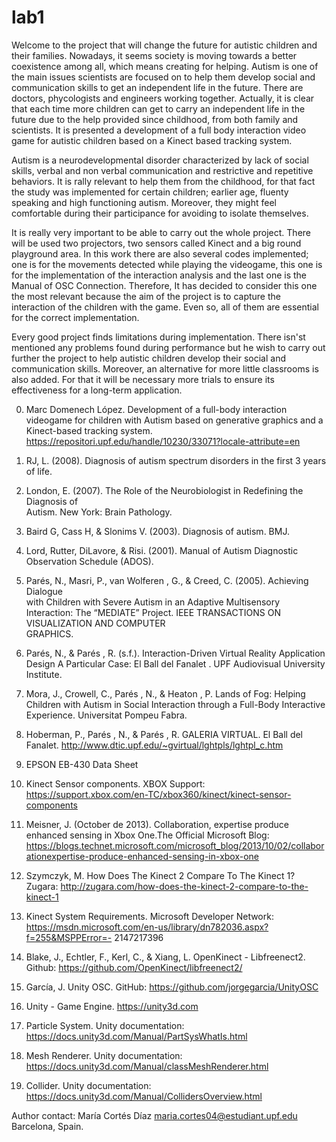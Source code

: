 # lab1

Welcome to the project that will change the future for autistic children and their families. Nowadays, it seems society is moving towards a better coexistence among all, which means creating for helping. Autism is one of the main issues scientists are focused on to help them develop social and communication skills to get an independent life in the future. There are doctors, phycologists and engineers working together. Actually, it is clear that each time more children can get to carry an independent life in the future due to the help provided since childhood, from both family and scientists. It is presented a development of a full body interaction video game for autistic children based on a Kinect based tracking system. 

Autism is a neurodevelopmental disorder characterized by lack of social skills, verbal and non verbal communication and restrictive and repetitive behaviors. It is rally relevant to help them from the childhood, for that fact the study was implemented for certain children; earlier age, fluenty speaking and high functioning autism. Moreover, they might feel comfortable during their participance for avoiding to isolate themselves. 

It is really very important to be able to carry out the whole project. There will be used two projectors, two sensors called Kinect and a big round playground area. In this work there are also several codes implemented; one is for the movements detected while playing the videogame, this one is for the implementation of the interaction analysis and the last one is the Manual of OSC Connection. Therefore, It has decided to consider this one the most relevant because the aim of the project is to capture the interaction of the children with the game. Even so, all of them are essential for the correct implementation. 

Every good project finds limitations during implementation. There isn'st mentioned any problems found during performance but he wish to carry out further the project to help autistic children develop their social and communication skills. Moreover, an alternative for more little classrooms is also added. For that it will be necessary more trials to ensure its effectiveness for a long-term application. 



0. Marc Domenech López. Development of a full-body interaction videogame for children with Autism based on generative graphics and a Kinect-based tracking system. https://repositori.upf.edu/handle/10230/33071?locale-attribute=en

1. RJ,	L.	(2008).	Diagnosis	of	autism	spectrum	disorders	in	the	first	3	years	of	life.
2. London,	E.	(2007).	The	Role	of	the	Neurobiologist	in	Redefining	the	Diagnosis	of	
Autism. New	York:	Brain	Pathology.
3. Baird	G,	Cass	H,	&	Slonims	V.	(2003).	Diagnosis	of	autism. BMJ.
4. Lord,	Rutter,	DiLavore,	&	Risi.	(2001).	Manual	of	Autism	Diagnostic	Observation	
Schedule	(ADOS).
5. Parés,	N.,	Masri,	 P.,	 van	Wolferen	 ,	 G.,	&	 Creed,	 C.	 (2005).	 Achieving	Dialogue	
with	Children	with	Severe	Autism	in	an	Adaptive	Multisensory	Interaction:	The	
“MEDIATE”	 Project.	IEEE	TRANSACTIONS	ON	VISUALIZATION	AND	COMPUTER	
GRAPHICS.
6. Parés,	 N.,	 &	 Parés	 ,	 R.	 (s.f.).	 Interaction-Driven	 Virtual	 Reality	 Application	
Design	 A	 Particular	 Case:	 El	 Ball	 del	 Fanalet	 .	 UPF	 Audiovisual	 University	
Institute.
7. Mora, J., Crowell, C., Parés , N., & Heaton , P. Lands of Fog: Helping Children
with Autism in Social Interaction through a Full-Body Interactive Experience.
Universitat Pompeu Fabra.
8. Hoberman, P., Parés , N., & Parés , R. GALERIA VIRTUAL. El Ball del Fanalet.
http://www.dtic.upf.edu/~gvirtual/lghtpls/lghtpl_c.htm
9. EPSON EB-430 Data Sheet
10. Kinect Sensor components. XBOX Support: https://support.xbox.com/en-TC/xbox360/kinect/kinect-sensor-components
11. Meisner, J. (October de 2013). Collaboration, expertise produce enhanced sensing
in Xbox One.The Official Microsoft Blog:
https://blogs.technet.microsoft.com/microsoft_blog/2013/10/02/collaborationexpertise-produce-enhanced-sensing-in-xbox-one
12. Szymczyk, M. How Does The Kinect 2 Compare To The Kinect 1? Zugara:
http://zugara.com/how-does-the-kinect-2-compare-to-the-kinect-1
13. Kinect System Requirements. Microsoft Developer Network:
https://msdn.microsoft.com/en-us/library/dn782036.aspx?f=255&MSPPError=-
2147217396
14. Blake, J., Echtler, F., Kerl, C., & Xiang, L. OpenKinect - Libfreenect2. Github:
https://github.com/OpenKinect/libfreenect2/
15. García, J. Unity OSC. GitHub: https://github.com/jorgegarcia/UnityOSC
16. Unity - Game Engine. https://unity3d.com
17. Particle System. Unity documentation:
https://docs.unity3d.com/Manual/PartSysWhatIs.html
18. Mesh Renderer. Unity documentation: https://docs.unity3d.com/Manual/classMeshRenderer.html
19. Collider. Unity documentation:
https://docs.unity3d.com/Manual/CollidersOverview.html

Author contact:
María Cortés Díaz
maria.cortes04@estudiant.upf.edu
Barcelona, Spain. 

